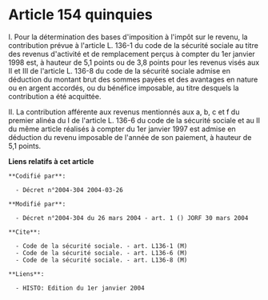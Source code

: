 # Article 154 quinquies

I. Pour la détermination des bases d'imposition à l'impôt sur le revenu, la contribution prévue à l'article L. 136-1 du code
de la sécurité sociale au titre des revenus d'activité et de remplacement perçus à compter du 1er janvier 1998 est, à hauteur
de 5,1 points ou de 3,8 points pour les revenus visés aux II et III de l'article L. 136-8 du code de la sécurité sociale
admise en déduction du montant brut des sommes payées et des avantages en nature ou en argent accordés, ou du bénéfice
imposable, au titre desquels la contribution a été acquittée.

II. La contribution afférente aux revenus mentionnés aux a, b, c et f du premier alinéa du I de l'article L. 136-6 du code de
la sécurité sociale et au II du même article réalisés à compter du 1er janvier 1997 est admise en déduction du revenu
imposable de l'année de son paiement, à hauteur de 5,1 points.

**Liens relatifs à cet article**

	**Codifié par**:

	  - Décret n°2004-304 2004-03-26

	**Modifié par**:

	  - Décret n°2004-304 du 26 mars 2004 - art. 1 () JORF 30 mars 2004

	**Cite**:

	  - Code de la sécurité sociale. - art. L136-1 (M)
	  - Code de la sécurité sociale. - art. L136-6 (M)
	  - Code de la sécurité sociale. - art. L136-8 (M)

	**Liens**:

	  - HISTO: Edition du 1er janvier 2004
